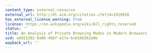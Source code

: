```yaml
---
content_type: external-resource
external_url: http://dl.acm.org/citation.cfm?id=1929828
has_external_license_warning: true
license: https://en.wikipedia.org/wiki/All_rights_reserved
status: ''
title: An Analysis of Private Browsing Modes in Modern Browsers
uid: ad921282-9a0b-4bbf-a17a-bc6166362a0e
wayback_url: ''
---
```

